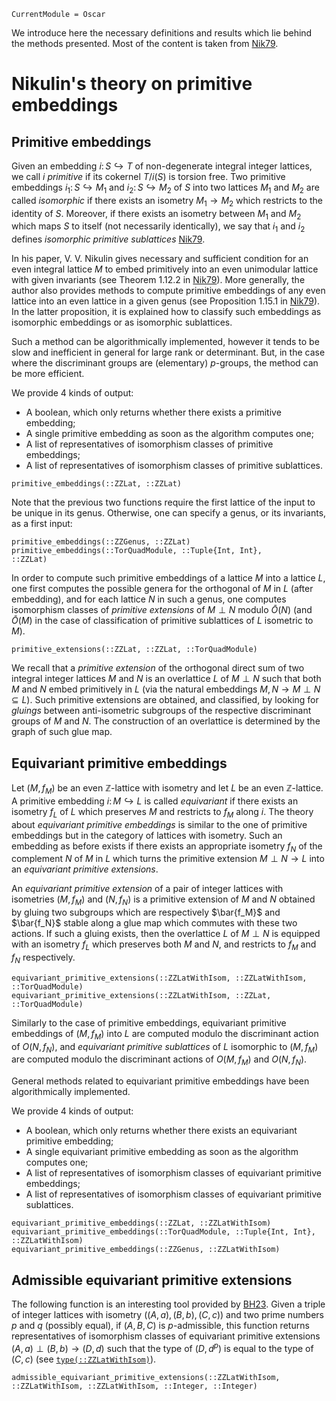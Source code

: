 ```@meta
CurrentModule = Oscar
```

We introduce here the necessary definitions and results which lie behind the
methods presented. Most of the content is taken from [Nik79](@cite).

# Nikulin's theory on primitive embeddings

## Primitive embeddings

Given an embedding $i\colon S\hookrightarrow T$ of non-degenerate integral
integer lattices, we call $i$ *primitive* if its cokernel $T/i(S)$ is torsion
free. Two primitive embeddings $i_1\colon S\hookrightarrow M_1$ and
$i_2\colon S \hookrightarrow M_2$ of $S$ into two lattices $M_1$ and $M_2$ are
called *isomorphic* if there exists an isometry $M_1 \to M_2$ which restricts to
the identity of $S$. Moreover, if there exists an isometry between $M_1$ and
$M_2$ which maps $S$ to itself (not necessarily identically), we say that $i_1$
and $i_2$ defines *isomorphic primitive sublattices* [Nik79](@cite).

In his paper, V. V. Nikulin gives necessary and sufficient condition for an even
integral lattice $M$ to embed primitively into an even unimodular lattice with
given invariants (see Theorem 1.12.2 in [Nik79](@cite)). More generally, the
author also provides methods to compute primitive embeddings of any even lattice
into an even lattice in a given genus (see Proposition 1.15.1 in [Nik79](@cite)).
In the latter proposition, it is explained how to classify such embeddings as
isomorphic embeddings or as isomorphic sublattices.

Such a method can be algorithmically implemented, however it tends to be slow
and inefficient in general for large rank or determinant. But, in the case
where the discriminant groups are (elementary) $p$-groups, the method can be
more efficient.

We provide 4 kinds of output:
* A boolean, which only returns whether there exists a primitive embedding;
* A single primitive embedding as soon as the algorithm computes one;
* A list of representatives of isomorphism classes of primitive embeddings;
* A list of representatives of isomorphism classes of primitive sublattices.

```@docs
primitive_embeddings(::ZZLat, ::ZZLat)
```

Note that the previous two functions require the first lattice of the input to be
unique in its genus. Otherwise, one can specify a genus, or its invariants, as a
first input:

```@docs
primitive_embeddings(::ZZGenus, ::ZZLat)
primitive_embeddings(::TorQuadModule, ::Tuple{Int, Int},
::ZZLat)
```

In order to compute such primitive embeddings of a lattice $M$ into a lattice
$L$, one first computes the possible genera for the orthogonal of $M$ in $L$
(after embedding), and for each lattice $N$ in such a genus, one computes
isomorphism classes of *primitive extensions* of $M \perp N$ modulo $\bar{O}(N)$
(and $\bar{O}(M)$ in the case of classification of primitive sublattices of $L$
isometric to $M$).

```docs
primitive_extensions(::ZZLat, ::ZZLat, ::TorQuadModule)
```

We recall that a *primitive extension* of the orthogonal direct sum of two
integral integer lattices $M$ and $N$ is an overlattice $L$ of $M\perp N$ such
that both $M$ and $N$ embed primitively in $L$ (via the natural embeddings
$M,N \to M\perp N\subseteq L$). Such primitive extensions are obtained, and
classified, by looking for *gluings* between anti-isometric subgroups of the
respective discriminant groups of $M$ and $N$. The construction of an
overlattice is determined by the graph of such glue map. 

## Equivariant primitive embeddings

Let $(M, f_M)$ be an even $\mathbb{Z}$-lattice with isometry and let $L$ be
an even $\mathbb{Z}$-lattice. A primitive embedding $i\colon M \hookrightarrow L$
is called *equivariant* if there exists an isometry $f_L$ of $L$ which preserves
$M$ and restricts to $f_M$ along $i$. The theory about
*equivariant primitive embeddings* is similar to the one of primitive
embeddings but in the category of lattices with isometry. Such an embedding
as before exists if there exists an appropriate isometry $f_N$ of the complement
$N$ of $M$ in $L$ which turns the primitive extension $M\perp N\to L$ into
an *equivariant primitive extensions*.

An *equivariant primitive extension* of a pair of integer lattices with
isometries $(M, f_M)$ and $(N, f_N)$ is a primitive extension of $M$ and $N$
obtained by gluing two subgroups which are respectively $\bar{f_M}$ and
$\bar{f_N}$ stable along a glue map which commutes with these two actions. If
such a gluing exists, then the overlattice $L$ of $M\perp N$ is equipped with
an isometry $f_L$ which preserves both $M$ and $N$, and restricts to $f_M$ and
$f_N$ respectively.

```@docs
equivariant_primitive_extensions(::ZZLatWithIsom, ::ZZLatWithIsom, ::TorQuadModule)
equivariant_primitive_extensions(::ZZLatWithIsom, ::ZZLat, ::TorQuadModule)
```

Similarly to the case of primitive embeddings, equivariant primitive embeddings
of $(M, f_M)$ into $L$ are computed modulo the discriminant action of $O(N, f_N)$,
and *equivariant primitive sublattices* of $L$ isomorphic to $(M, f_M)$ are computed
modulo the discriminant actions of $O(M, f_M)$ and $O(N, f_N)$.

General methods related to equivariant primitive embeddings have been
algorithmically implemented.

We provide 4 kinds of output:
* A boolean, which only returns whether there exists an equivariant primitive embedding;
* A single equivariant primitive embedding as soon as the algorithm computes one;
* A list of representatives of isomorphism classes of equivariant primitive embeddings;
* A list of representatives of isomorphism classes of equivariant primitive sublattices.

```@docs
equivariant_primitive_embeddings(::ZZLat, ::ZZLatWithIsom)
equivariant_primitive_embeddings(::TorQuadModule, ::Tuple{Int, Int}, ::ZZLatWithIsom)
equivariant_primitive_embeddings(::ZZGenus, ::ZZLatWithIsom)
```

## Admissible equivariant primitive extensions

The following function is an interesting tool provided by [BH23](@cite). Given
a triple of integer lattices with isometry $((A, a), (B, b), (C, c))$ and two prime
numbers $p$ and $q$ (possibly equal), if $(A, B, C)$ is $p$-admissible, this
function returns representatives of isomorphism classes of equivariant primitive
extensions $(A, a)\perp (B, b)\to (D, d)$ such that the type of $(D, d^p)$ is
equal to the type of $(C, c)$ (see [`type(::ZZLatWithIsom)`](@ref)).

```@docs
admissible_equivariant_primitive_extensions(::ZZLatWithIsom, ::ZZLatWithIsom, ::ZZLatWithIsom, ::Integer, ::Integer)
```
